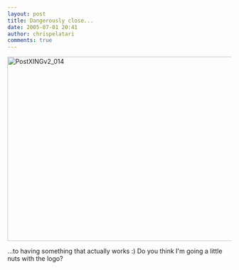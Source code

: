 ```yaml
---
layout: post
title: Dangerously close...
date: 2005-07-01 20:41
author: chrispelatari
comments: true
---
```

<a href="http://chrispelatari.files.wordpress.com/2005/07/postxingv2_014.gif"><img class="alignnone size-full wp-image-1203" alt="PostXINGv2_014" src="http://chrispelatari.files.wordpress.com/2005/07/postxingv2_014.gif" width="593" height="415" /></a>

...to having something that actually works :) Do you think I'm going a
little nuts with the logo?
